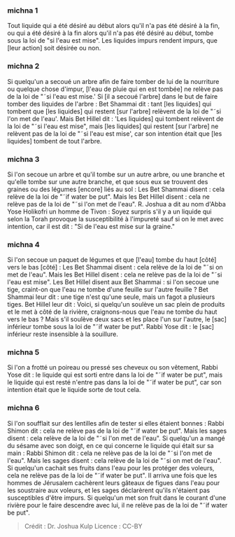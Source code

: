 
### michna 1
Tout liquide qui a été désiré au début alors qu'il n'a pas été désiré à la fin, ou qui a été désiré à la fin alors qu'il n'a pas été désiré au début, tombe sous la loi de "si l'eau est mise". Les liquides impurs rendent impurs, que [leur action] soit désirée ou non.

### michna 2
Si quelqu'un a secoué un arbre afin de faire tomber de lui de la nourriture ou quelque chose d'impur, [l'eau de pluie qui en est tombée] ne relève pas de la loi de "˜si l'eau est mise.' Si [il a secoué l'arbre] dans le but de faire tomber des liquides de l'arbre : Bet Shammai dit : tant [les liquides] qui tombent que [les liquides] qui restent [sur l'arbre] relèvent de la loi de "˜si l'on met de l'eau'. Mais Bet Hillel dit : 'Les liquides] qui tombent relèvent de la loi de "˜si l'eau est mise", mais [les liquides] qui restent [sur l'arbre] ne relèvent pas de la loi de "˜si l'eau est mise', car son intention était que [les liquides] tombent de tout l'arbre.

### michna 3
Si l'on secoue un arbre et qu'il tombe sur un autre arbre, ou une branche et qu'elle tombe sur une autre branche, et que sous eux se trouvent des graines ou des légumes [encore] liés au sol : Les Bet Shammai disent : cela relève de la loi de "˜if water be put". Mais les Bet Hillel disent : cela ne relève pas de la loi de "˜si l'on met de l'eau". R. Joshua a dit au nom d'Abba Yose Holikofri un homme de Tivon : Soyez surpris s'il y a un liquide qui selon la Torah provoque la susceptibilité à l'impureté sauf si on le met avec intention, car il est dit : "Si de l'eau est mise sur la graine."

### michna 4
Si l'on secoue un paquet de légumes et que [l'eau] tombe du haut [côté] vers le bas [côté] : Les Bet Shammai disent : cela relève de la loi de "˜si on met de l'eau". Mais les Bet Hillel disent : cela ne relève pas de la loi de "˜si l'eau est mise". Les Bet Hillel disent aux Bet Shammai : si l'on secoue une tige, craint-on que l'eau ne tombe d'une feuille sur l'autre feuille ? Bet Shammai leur dit : une tige n'est qu'une seule, mais un fagot a plusieurs tiges. Bet Hillel leur dit : Voici, si quelqu'un soulève un sac plein de produits et le met à côté de la rivière, craignons-nous que l'eau ne tombe du haut vers le bas ? Mais s'il soulève deux sacs et les place l'un sur l'autre, le [sac] inférieur tombe sous la loi de "˜if water be put". Rabbi Yose dit : le [sac] inférieur reste insensible à la souillure.

### michna 5
Si l'on a frotté un poireau ou pressé ses cheveux ou son vêtement, Rabbi Yose dit : le liquide qui est sorti entre dans la loi de "˜if water be put", mais le liquide qui est resté n'entre pas dans la loi de "˜if water be put", car son intention était que le liquide sorte de tout cela.

### michna 6
Si l'on soufflait sur des lentilles afin de tester si elles étaient bonnes : Rabbi Shimon dit : cela ne relève pas de la loi de "˜if water be put". Mais les sages disent : cela relève de la loi de "˜si l'on met de l'eau". Si quelqu'un a mangé du sésame avec son doigt, en ce qui concerne le liquide qui était sur sa main : Rabbi Shimon dit : cela ne relève pas de la loi de "˜si l'on met de l'eau". Mais les sages disent : cela relève de la loi de "˜si on met de l'eau". Si quelqu'un cachait ses fruits dans l'eau pour les protéger des voleurs, cela ne relève pas de la loi de "˜if water be put". Il arriva une fois que les hommes de Jérusalem cachèrent leurs gâteaux de figues dans l'eau pour les soustraire aux voleurs, et les sages déclarèrent qu'ils n'étaient pas susceptibles d'être impurs. Si quelqu'un met son fruit dans le courant d'une rivière pour le faire descendre avec lui, il ne relève pas de la loi de "˜if water be put".

>Crédit : Dr. Joshua Kulp
>Licence : CC-BY